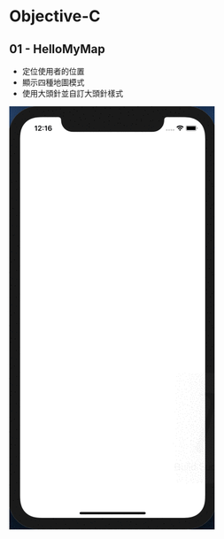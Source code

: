 # Objective-C

## 01 - HelloMyMap
* 定位使用者的位置
* 顯示四種地圖模式
* 使用大頭針並自訂大頭針樣式

![image](https://github.com/ArielKoKo/Objective-C/blob/main/PHOTO%20%26%20GIF/01_HelloMyMap.gif)

